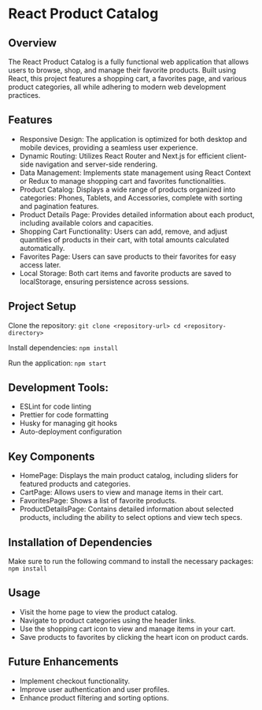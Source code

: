 # React Product Catalog
## Overview
The React Product Catalog is a fully functional web application that allows users to browse, shop, and manage their favorite products. Built using React, this project features a shopping cart, a favorites page, and various product categories, all while adhering to modern web development practices.

## Features
- Responsive Design: The application is optimized for both desktop and mobile devices, providing a seamless user experience.
- Dynamic Routing: Utilizes React Router and Next.js for efficient client-side navigation and server-side rendering.
- Data Management: Implements state management using React Context or Redux to manage shopping cart and favorites functionalities.
- Product Catalog: Displays a wide range of products organized into categories: Phones, Tablets, and Accessories, complete with sorting and pagination features.
- Product Details Page: Provides detailed information about each product, including available colors and capacities.
- Shopping Cart Functionality: Users can add, remove, and adjust quantities of products in their cart, with total amounts calculated automatically.
- Favorites Page: Users can save products to their favorites for easy access later.
- Local Storage: Both cart items and favorite products are saved to localStorage, ensuring persistence across sessions.

## Project Setup

Clone the repository:
`git clone <repository-url>
cd <repository-directory>`

Install dependencies:
`npm install`

Run the application:
`npm start`

## Development Tools:
- ESLint for code linting
- Prettier for code formatting
- Husky for managing git hooks
- Auto-deployment configuration

## Key Components
- HomePage: Displays the main product catalog, including sliders for featured products and categories.
- CartPage: Allows users to view and manage items in their cart.
- FavoritesPage: Shows a list of favorite products.
- ProductDetailsPage: Contains detailed information about selected products, including the ability to select options and view tech specs.

## Installation of Dependencies
Make sure to run the following command to install the necessary packages:
`npm install`

## Usage
- Visit the home page to view the product catalog.
- Navigate to product categories using the header links.
- Use the shopping cart icon to view and manage items in your cart.
- Save products to favorites by clicking the heart icon on product cards.
  
## Future Enhancements
- Implement checkout functionality.
- Improve user authentication and user profiles.
- Enhance product filtering and sorting options.
